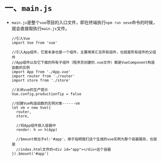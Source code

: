 # 一、`main.js`

- `main.js`是整个`vue`项目的入口文件，即在终端执行`npm run seve`命令的时候，就会直接取执行`main.js`文件。

    ```
	//引入Vue
	import Vue from 'vue'
    
    //引入App组件，它是本身也是一个组件，主要用来汇总所有组件，也就是所有组件的父组件
	//App组件以及它下面的所有子组件（程序员创建的.vue文件）都是VueComponent构造函数的实例
	import App from './App.vue'
	import router from './router'
	import store from './store'
	
	//关闭vue的生产提示
	Vue.config.productionTip = false
	
    //创建Vue构造函数的实例对象------vm
	let vm = new Vue({
	  router,
	  store,
	
      //将App组件放入容器中
	  render: h => h(App) 
	
      //$mount相当于el:'#app'，用于指明我们这个生成的vue实例为那个容器服务，也就是  
      //index.html文件的<div id="app"></div>这个容器
	}).$mount('#app')
	```
	
	

